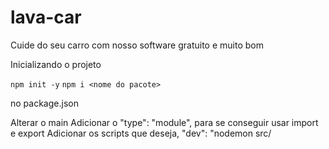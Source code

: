 # lava-car
Cuide do seu carro com nosso software gratuito e muito bom

Inicializando o projeto

`npm init -y`
`npm i <nome do pacote>`

no package.json

Alterar o main
Adicionar o "type": "module", para se conseguir usar import e export
Adicionar os scripts que deseja, "dev": "nodemon src/